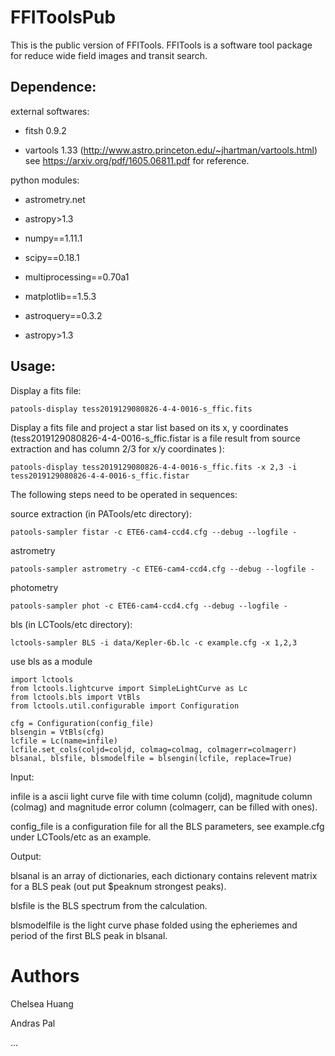 # FFIToolsPub

This is the public version of FFITools. FFITools is a software tool package for reduce wide field images and transit search. 

## Dependence: 

external softwares:

* fitsh 0.9.2 

* vartools 1.33 (http://www.astro.princeton.edu/~jhartman/vartools.html)
see https://arxiv.org/pdf/1605.06811.pdf for reference.

python modules:

* astrometry.net

* astropy>1.3

* numpy==1.11.1 

* scipy==0.18.1

* multiprocessing==0.70a1 

* matplotlib==1.5.3

* astroquery==0.3.2

* astropy>1.3

## Usage: 

Display a fits file: 

```
patools-display tess2019129080826-4-4-0016-s_ffic.fits
```

Display a fits file and project a star list based on its x, y coordinates (tess2019129080826-4-4-0016-s_ffic.fistar is a file result from source extraction and has column 2/3 for x/y coordinates ): 

```
patools-display tess2019129080826-4-4-0016-s_ffic.fits -x 2,3 -i tess2019129080826-4-4-0016-s_ffic.fistar
```

The following steps need to be operated in sequences: 

source extraction (in PATools/etc directory): 

```
patools-sampler fistar -c ETE6-cam4-ccd4.cfg --debug --logfile -
```

astrometry 

```
patools-sampler astrometry -c ETE6-cam4-ccd4.cfg --debug --logfile - 
```

photometry

```
patools-sampler phot -c ETE6-cam4-ccd4.cfg --debug --logfile -
```

bls (in LCTools/etc directory):

```
lctools-sampler BLS -i data/Kepler-6b.lc -c example.cfg -x 1,2,3
```

use bls as a module 
```
import lctools
from lctools.lightcurve import SimpleLightCurve as Lc
from lctools.bls import VtBls
from lctools.util.configurable import Configuration

cfg = Configuration(config_file)
blsengin = VtBls(cfg)
lcfile = Lc(name=infile)
lcfile.set_cols(coljd=coljd, colmag=colmag, colmagerr=colmagerr)
blsanal, blsfile, blsmodelfile = blsengin(lcfile, replace=True)
```

Input:

infile is a ascii light curve file with time column (coljd), magnitude column (colmag) and magnitude error column (colmagerr, can be filled with ones). 

config_file is a configuration file for all the BLS parameters, see example.cfg under LCTools/etc as an example. 

Output: 

blsanal is an array of dictionaries, each dictionary contains relevent matrix for a BLS peak (out put $peaknum strongest peaks). 

blsfile is the BLS spectrum from the calculation. 

blsmodelfile is the light curve phase folded using the epheriemes and period of the first BLS peak in blsanal. 




# Authors

Chelsea Huang

Andras Pal

...
